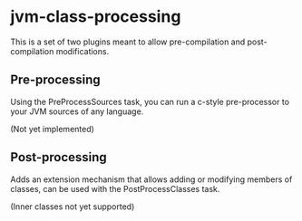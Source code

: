 # jvm-class-processing
This is a set of two plugins meant to allow pre-compilation and post-compilation modifications.

## Pre-processing
Using the PreProcessSources task, you can run a c-style pre-processor to your JVM sources of any language.

(Not yet implemented)

## Post-processing
Adds an extension mechanism that allows adding or modifying members of classes, can be used with the PostProcessClasses task.

(Inner classes not yet supported)
